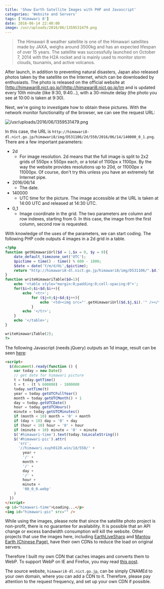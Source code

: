 ```yaml
---
title: 'Show Earth Satellite Images with PHP and Javascript'
categories: 'Website and Servers'
tags: ['Himawari 8']
date: 2016-06-14 22:40:00
image: /usr/uploads/2016/06/1359531479.png
---
```


> The Himawari 8 weather satellite is one of the Himawari satellites made by
> JAXA, weighs around 3500kg and has an expected lifespan of over 15 years. The
> satellite was successfully launched on October 7, 2014 with the H2A rocket and
> is mainly used to monitor storm clouds, tsunamis, and active volcanos.

After launch, in addition to preventing natural disasters, Japan also released
photos taken by the satellite on the Internet, which can be downloaded by
enthusiasts. The photo is released on the official website at
[http://himawari8.nict.go.jp/](http://himawari8.nict.go.jp/)m and is updated
every 10th minute (like 9:30, 9:40...), with a 30-minute delay (the photo you
see at 10:00 is taken at 9:30).

Next, we're going to investigate how to obtain these pictures. With the network
monitor functionality of the browser, we can see the request URL:

![/usr/uploads/2016/06/1359531479.png](/usr/uploads/2016/06/1359531479.png)

In this case, the URL is
`http://himawari8-dl.nict.go.jp/himawari8/img/D531106/2d/550/2016/06/14/140000_0_1.png`.
There are a few important parameters:

- 2d
  - For image resolution. 2d means that the full image is split to 2x2 grids of
    550px x 550px each, or a total of 1100px x 1100px. By the way the website
    provides resolutions up to 20d, or 11000px x 11000px. Of course, don't try
    this unless you have an extremely fat Internet pipe.
- 2016/06/14
  - The date.
- 140000
  - UTC time for the picture. The image accessible at the URL is taken at 14:00
    UTC and released at 14:30 UTC.
- 0_1
  - Image coordinate in the grid. The two parameters are column and row indexes,
    starting from 0. In this case, the image from the first column, second row
    is requested.

With knowledge of the uses of the parameters, we can start coding. The following
PHP code outputs 4 images in a 2d grid in a table.

```php
<?php
function getHimawariUrl($d = 1,$x = 0, $y = 0){
    date_default_timezone_set('UTC');
    $pictime = time() - time() % 600 - 1800;
    $date = date('Y/m/d/Hi',$pictime);
    return "http://himawari8-dl.nict.go.jp/himawari8/img/D531106/".$d."d/550/".$date."00_".$x."_".$y.".png";
}
function writeHimawariTable($d=1){
    echo '<table style="margin:0;padding:0;cell-spacing:0">';
    for($i=0;$i<$d;$i++){
        echo '<tr>';
            for ($j=0;$j<$d;$j++){
                echo '<td><img src="'.getHimawariUrl($d,$j,$i).'" /></td>';
            }
        echo '</tr>';
    }
    echo '</table>';
}

writeHimawariTable(2);
?>
```

The following Javascript (needs jQuery) outputs an 1d image, result can be seen
[here](/en/page/himawari/):

```html
<script>
  $(document).ready(function () {
    var today = new Date()
    // get date for himawari picture
    t = today.getTime()
    t = t - (t % 600000) - 1800000
    today.setTime(t)
    year = today.getUTCFullYear()
    month = today.getUTCMonth() + 1
    day = today.getUTCDate()
    hour = today.getUTCHours()
    minute = today.getUTCMinutes()
    if (month < 10) month = '0' + month
    if (day < 10) day = '0' + day
    if (hour < 10) hour = '0' + hour
    if (minute < 10) minute = '0' + minute
    $('#himawari-time').text(today.toLocaleString())
    $('#himawari-pic').attr(
      'src',
      '//himawari.xuyh0120.win/1d/550/' +
        year +
        '/' +
        month +
        '/' +
        day +
        '/' +
        hour +
        minute +
        '00_0_0.webp'
    )
  })
</script>
<p id="himawari-time">Loading...</p>
<img id="himawari-pic" src="" />
```

While using the images, please note that since the satellite photo project is
non-profit, there is no guarantee for availability. It is possible that an API
change or excess bandwidth consumption will kill the website. Other projects
that use the images here, including
[EarthLiveSharp](https://github.com/bitdust/EarthLiveSharp) and
[Mantou Earth (Chinese Page)](http://www.coolapk.com/apk/ooo.oxo.apps.earth),
have their own CDNs to reduce the load on original servers.

Therefore I built my own CDN that caches images and converts them to WebP. To
support WebP on IE and Firefox, you may read
[this post](/en/article/modify-website/ie-firefox-webp-support.lantian).

The source website, `himawari8-dl.nict.go.jp`, can be simply CNAMEd to your own
domain, where you can add a CDN to it. Therefore, please pay attention to the
request frequency, and set up your own CDN if possible.
